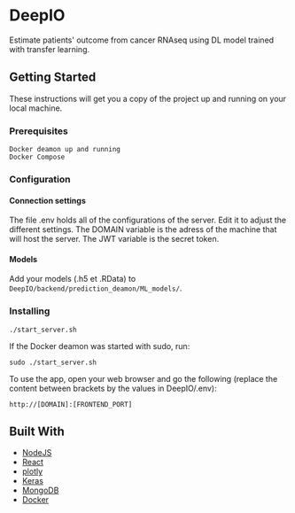 # DeepIO

Estimate patients' outcome from cancer RNAseq using DL model trained with transfer learning.

## Getting Started

These instructions will get you a copy of the project up and running on your local machine.

### Prerequisites

```
Docker deamon up and running
Docker Compose
```

### Configuration

#### Connection settings

The file .env holds all of the configurations of the server. Edit it to adjust the different settings.
The DOMAIN variable is the adress of the machine that will host the server.
The JWT variable is the secret token.

#### Models

Add your models (.h5 et .RData) to ```DeepIO/backend/prediction_deamon/ML_models/```.

### Installing

```
./start_server.sh
```

If the Docker deamon was started with sudo, run: 

```
sudo ./start_server.sh
```

To use the app, open your web browser and go the following (replace the content between brackets by the values in DeepIO/.env):

```
http://[DOMAIN]:[FRONTEND_PORT]
```


## Built With
* [NodeJS](https://nodejs.org)
* [React](https://reactjs.org)
* [plotly](https://plot.ly)
* [Keras](https://keras.io)
* [MongoDB](https://www.mongodb.com)
* [Docker](https://www.docker.com)
